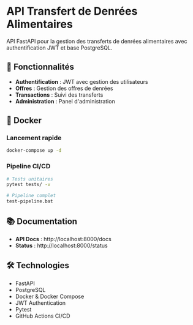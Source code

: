 # API Transfert de Denrées Alimentaires

API FastAPI pour la gestion des transferts de denrées alimentaires avec authentification JWT et base PostgreSQL.

## 🚀 Fonctionnalités

- **Authentification** : JWT avec gestion des utilisateurs
- **Offres** : Gestion des offres de denrées
- **Transactions** : Suivi des transferts
- **Administration** : Panel d'administration

## 🐳 Docker

### Lancement rapide
```bash
docker-compose up -d
```

### Pipeline CI/CD
```bash
# Tests unitaires
pytest tests/ -v

# Pipeline complet
test-pipeline.bat
```

## 📚 Documentation

- **API Docs** : http://localhost:8000/docs
- **Status** : http://localhost:8000/status

## 🛠️ Technologies

- FastAPI
- PostgreSQL
- Docker & Docker Compose
- JWT Authentication
- Pytest
- GitHub Actions CI/CD